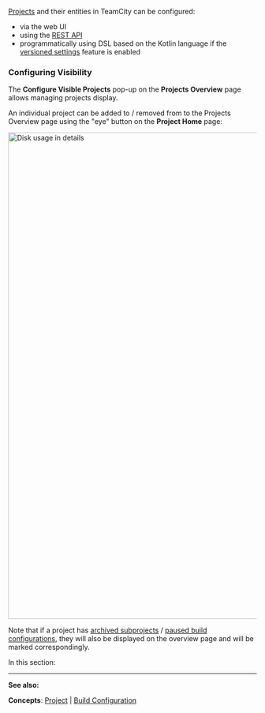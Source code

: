 [//]: # (title: Managing Projects and Build Configurations)
[//]: # (auxiliary-id: Managing Projects and Build Configurations)
[Projects](project.md) and their entities in TeamCity can be configured:
* via the web UI
* using the [REST API](rest-api.md)
* programmatically using DSL based on the Kotlin language if the [versioned settings](storing-project-settings-in-version-control.md) feature is enabled

### Configuring Visibility

The __Configure Visible Projects__ pop\-up on the __Projects Overview__ page allows managing projects display.

An individual project can be added to / removed from to the Projects Overview page using the "eye" button on the __Project Home__ page:

<img src="eye-button.png" width="986" alt="Disk usage in details"/>

Note that if a project has [archived subprojects](archiving-projects.md) / [paused build configurations](build-configuration.md), they will also be displayed on the overview page and will be marked correspondingly.


In this section:

<toc>
</toc>

__  __

__See also:__

__Concepts__: [Project](project.md) | [Build Configuration](build-configuration.md)
